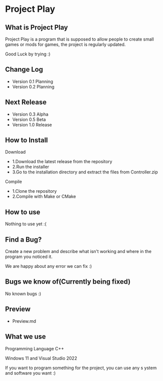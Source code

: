 # Project Play
## What is Project Play
Project Play is a program that is supposed to allow people to create small games or mods for games,
the project is regularly updated.

Good Luck by trying :)

## Change Log
- Version 0.1 Planning
- Version 0.2 Planning

## Next Release
- Version 0.3 Alpha
- Version 0.5 Beta
- Version 1.0 Release

## How to Install
Download
- 1.Download the latest release from the repository
- 2.Run the installer
- 3.Go to the installation directory and extract the files from Controller.zip

Compile
- 1.Clone the repository
- 2.Compile with Make or CMake

## How to use

Nothing to use yet :(

## Find a Bug?
Create a new problem and describe what isn't working
and where in the program you noticed it.

We are happy about any error we can fix :)

## Bugs we know of(Currently being fixed)

No known bugs :)

## Preview
- Preview.md

## What we use
Programming Language C++

Windows 11 and Visual Studio 2022

If you want to program something for the project, you can use any s ystem and software you want :)